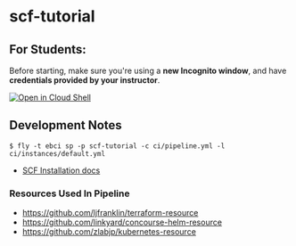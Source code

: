 # scf-tutorial

## For Students:

Before starting, make sure you're using a **new Incognito window**, and have **credentials provided by your instructor**.

[![Open in Cloud Shell](https://gstatic.com/cloudssh/images/open-btn.png)](https://console.cloud.google.com/cloudshell/open?git_repo=https://github.com/EngineerBetter/scf-tutorial&tutorial=tutorial.md)

## Development Notes

```terminal
$ fly -t ebci sp -p scf-tutorial -c ci/pipeline.yml -l ci/instances/default.yml
```

* [SCF Installation docs](https://github.com/SUSE/scf/wiki/How-to-Install-SCF#helm-installation)

### Resources Used In Pipeline

* https://github.com/ljfranklin/terraform-resource
* https://github.com/linkyard/concourse-helm-resource
* https://github.com/zlabjp/kubernetes-resource
